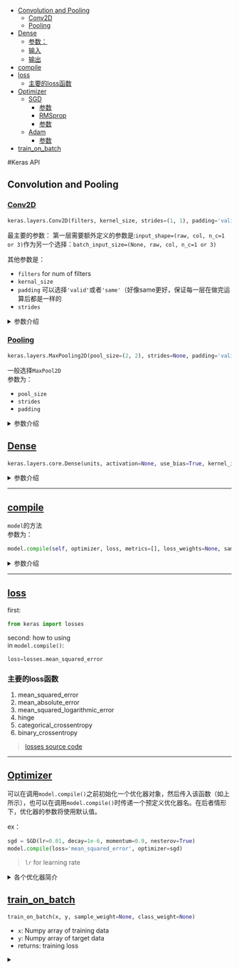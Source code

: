 - [Convolution and Pooling](#convolution-and-pooling)
  - [Conv2D](#conv2d)
  - [Pooling](#pooling)
- [Dense](#dense)
  - [参数：](#%E5%8F%82%E6%95%B0)
  - [输入](#%E8%BE%93%E5%85%A5)
  - [输出](#%E8%BE%93%E5%87%BA)
- [compile](#compile)
- [loss](#loss)
  - [主要的loss函数](#%E4%B8%BB%E8%A6%81%E7%9A%84loss%E5%87%BD%E6%95%B0)
- [Optimizer](#optimizer)
    - [SGD](#sgd)
      - [参数](#%E5%8F%82%E6%95%B0)
      - [RMSprop](#rmsprop)
      - [参数](#%E5%8F%82%E6%95%B0-1)
    - [Adam](#adam)
      - [参数](#%E5%8F%82%E6%95%B0-2)
- [train_on_batch](#trainonbatch)

#Keras API
## Convolution and Pooling
### [Conv2D](https://keras.io/layers/convolutional/#Conv2D)
```python
keras.layers.Conv2D(filters, kernel_size, strides=(1, 1), padding='valid', data_format=None, dilation_rate=(1, 1), activation=None, use_bias=True, kernel_initializer='glorot_uniform', bias_initializer='zeros', kernel_regularizer=None, bias_regularizer=None, activity_regularizer=None, kernel_constraint=None, bias_constraint=None)
```
最主要的参数：
第一层需要额外定义的参数是:`input_shape=(raw, col, n_c=1 or 3)`作为另一个选择：`batch_input_size=(None, raw, col, n_c=1 or 3)`

其他参数是：   
- `filters` for num of filters   
- `kernal_size`    
- `padding` 可以选择`'valid'`或者`'same'`（好像same更好，保证每一层在做完运算后都是一样的   
- `strides`


<details>
<summary>参数介绍</summary>

![](2019-05-04-15-38-53.png)

</details>

### [Pooling](https://keras.io/layers/pooling/)

```py
keras.layers.MaxPooling2D(pool_size=(2, 2), strides=None, padding='valid', data_format=None)
```

一般选择`MaxPool2D`   
参数为：   
- `pool_size` 
- `strides`
- `padding`

<details>
<summary>参数介绍</summary>

![](2019-05-04-15-50-05.png)

</details>

## [Dense](https://keras-cn.readthedocs.io/en/latest/layers/core_layer/#dense)
```python
keras.layers.core.Dense(units, activation=None, use_bias=True, kernel_initializer='glorot_uniform', bias_initializer='zeros', kernel_regularizer=None, bias_regularizer=None, activity_regularizer=None, kernel_constraint=None, bias_constraint=None)
```

<details>
<summary>参数介绍</summary>
Dense就是常用的全连接层，所实现的运算是```output = activation(dot(input, kernel)+bias)```。其中```activation```是逐元素计算的激活函数，```kernel```是本层的权值矩阵，```bias```为偏置向量，只有当```use_bias=True```才会添加。

如果本层的输入数据的维度大于2，则会先被压为与```kernel```相匹配的大小。

这里是一个使用示例：

```python
# as first layer in a sequential model:
# as first layer in a sequential model:
model = Sequential()
model.add(Dense(32, input_shape=(16,)))
# now the model will take as input arrays of shape (*, 16)
# and output arrays of shape (*, 32)

# after the first layer, you don't need to specify
# the size of the input anymore:
model.add(Dense(32))
```

### 参数：

* units：大于0的整数，代表该层的输出维度。

* activation：激活函数，为预定义的激活函数名（参考[激活函数](../other/activations)），或逐元素（element-wise）的Theano函数。如果不指定该参数，将不会使用任何激活函数（即使用线性激活函数：a(x)=x）

* use_bias: 布尔值，是否使用偏置项

* kernel_initializer：权值初始化方法，为预定义初始化方法名的字符串，或用于初始化权重的初始化器。参考[initializers](../other/initializations)

* bias_initializer：偏置向量初始化方法，为预定义初始化方法名的字符串，或用于初始化偏置向量的初始化器。参考[initializers](../other/initializations)

* kernel_regularizer：施加在权重上的正则项，为[Regularizer](../other/regularizers)对象

* bias_regularizer：施加在偏置向量上的正则项，为[Regularizer](../other/regularizers)对象

* activity_regularizer：施加在输出上的正则项，为[Regularizer](../other/regularizers)对象

* kernel_constraints：施加在权重上的约束项，为[Constraints](../other/constraints)对象

* bias_constraints：施加在偏置上的约束项，为[Constraints](../other/constraints)对象


### 输入

形如(batch_size, ..., input_dim)的nD张量，最常见的情况为(batch_size, input_dim)的2D张量

### 输出

形如(batch_size, ..., units)的nD张量，最常见的情况为(batch_size, units)的2D张量

</details>

---

## [compile](https://keras-cn.readthedocs.io/en/latest/legacy/models/model/#compile)
`model`的方法   
参数为：
```python
model.compile(self, optimizer, loss, metrics=[], loss_weights=None, sample_weight_mode=None)
```

<details>
<summary>参数介绍</summary>
本函数编译模型以供训练，参数有

* optimizer：优化器，为预定义优化器名或优化器对象，参考[<font color='#FF0000'>优化器</font>](../other/optimizers.md)

* loss：目标函数，为预定义损失函数名或一个目标函数，参考[<font color='#FF0000'>目标函数</font>](../other/objectives.md)

* metrics：列表，包含评估模型在训练和测试时的性能的指标，典型用法是```metrics=['accuracy']```如果要在多输出模型中为不同的输出指定不同的指标，可像该参数传递一个字典，例如```metrics={'ouput_a': 'accuracy'}```

* sample_weight_mode：如果你需要按时间步为样本赋权（2D权矩阵），将该值设为“temporal”。默认为“None”，代表按样本赋权（1D权）。如果模型有多个输出，可以向该参数传入指定sample_weight_mode的字典或列表。在下面```fit```函数的解释中有相关的参考内容。

* kwargs：使用TensorFlow作为后端请忽略该参数，若使用Theano作为后端，kwargs的值将会传递给 K.function

【Tips】如果你只是载入模型并利用其predict，可以不用进行compile。在Keras中，compile主要完成损失函数和优化器的一些配置，是为训练服务的。predict会在内部进行符号函数的编译工作（通过调用_make_predict_function生成函数）
</details>

---
## [loss](https://keras.io/losses/)

first:

```python
from keras import losses
```

second: how to using   
in `model.compile()`:   
```python
loss=losses.mean_squared_error
```

### 主要的loss函数
1. mean_squared_error
2. mean_absolute_error
3. mean_squared_logarithmic_error
4. hinge
5. categorical_crossentropy
6. binary_crossentropy
   
> [losses source code](https://github.com/keras-team/keras/blob/master/keras/losses.py)

---
## [Optimizer](https://keras-cn.readthedocs.io/en/latest/legacy/other/optimizers)

可以在调用```model.compile()```之前初始化一个优化器对象，然后传入该函数（如上所示），也可以在调用```model.compile()```时传递一个预定义优化器名。在后者情形下，优化器的参数将使用默认值。

ex：

```python
sgd = SGD(lr=0.01, decay=1e-6, momentum=0.9, nesterov=True)
model.compile(loss='mean_squared_error', optimizer=sgd)
```

> `lr` for learning rate

<details>
<summary>各个优化器简介</summary>

#### SGD
```python
keras.optimizers.SGD(lr=0.01, momentum=0.0, decay=0.0, nesterov=False)
```
随机梯度下降法，支持动量参数，支持学习衰减率，支持Nesterov动量

##### 参数

* lr：大于0的浮点数，学习率

* momentum：大于0的浮点数，动量参数

* decay：大于0的浮点数，每次更新后的学习率衰减值

* nesterov：布尔值，确定是否使用Nesterov动量

***

##### RMSprop
```python
keras.optimizers.RMSprop(lr=0.001, rho=0.9, epsilon=1e-06)
```
除学习率可调整外，建议保持优化器的其他默认参数不变

该优化器通常是面对递归神经网络时的一个良好选择

##### 参数

* lr：大于0的浮点数，学习率

* rho：大于0的浮点数

* epsilon：大于0的小浮点数，防止除0错误

***

#### Adam
```python
keras.optimizers.Adam(lr=0.001, beta_1=0.9, beta_2=0.999, epsilon=1e-08)
```

该优化器的默认值来源于参考文献

##### 参数

* lr：大于0的浮点数，学习率

* beta_1/beta_2：浮点数， 0<beta<1，通常很接近1

* epsilon：大于0的小浮点数，防止除0错误

</details>

## [train_on_batch](https://keras.io/models/model/#train_on_batch)
```py
train_on_batch(x, y, sample_weight=None, class_weight=None)
```
- `x`: Numpy array of training data
- `y`: Numpy array of target data
- returns: training loss

<details>
<summary></summary>

![](2019-05-04-16-19-33.png)

</details>